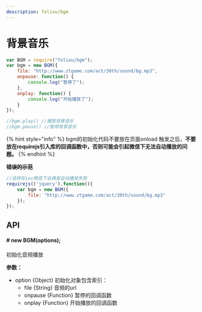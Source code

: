 ```yaml
---
description: foliou/bgm
---
```


# 背景音乐

```javascript
var BGM = require("foliou/bgm");
var bgm = new BGM({
	file: "http://www.ztgame.com/act/30th/sound/bg.mp3",
	onpause: function() {
		console.log("暂停了");
	},
	onplay: function() {
		console.log("开始播放了");
	}
});

//bgm.play() //播放背景音乐
//bgm.pause() //暂停背景音乐

```

{% hint style="info" %}
bgm的初始化代码不要放在页面onload 触发之后，**不要放在requirejs引入库的回调函数中，否则可能会引起微信下无法自动播放的问题。**
{% endhint %}

~~**错误的示范**~~

```javascript
//这样在ios微信下会偶发自动播放失败
requirejs(('jquery'),function(){
    var bgm = new BGM({
        file: "http://www.ztgame.com/act/30th/sound/bg.mp3"
    });
});
```

## API

####  **\# new BGM\(options\);**

 初始化音频播放

**参数：**

* option {Object} 初始化对象包含索引：
  * file {String} 音频的url
  * onpause {Function} 暂停的回调函数
  * onplay {Function} 开始播放的回调函数

